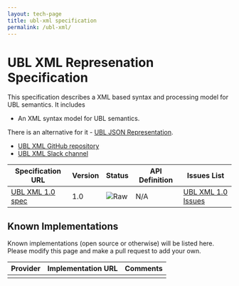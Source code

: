 ```yaml
---
layout: tech-page
title: ubl-xml specification
permalink: /ubl-xml/
---
```


# UBL XML Represenation Specification

This specification describes a XML based syntax and processing model for UBL semantics. It includes

* An XML syntax model for UBL semantics.

There is an alternative for it - [UBL JSON Representation](http://ausdigital.org/ubl-json).

* [UBL XML GitHub repository](https://github.com/ausdigital/ausdigital-ubl-xml)
* [UBL XML Slack channel](https://ausdigital.slack.com/messages/spec-ubl-xml/)

| Specification URL | Version | Status | API Definition | Issues List |
| ----------------- | ------  | ------ | -------------- | ----------- |
| [UBL XML 1.0 spec](http://ausdigital-ubl-xml.readthedocs.io/) | 1.0 | ![Raw](http://rfc.unprotocols.org/spec:2/COSS/raw.svg) | N/A   | [UBL XML 1.0 Issues](https://github.com/ausdigital/ausdigital-ubl-xml/issues)  |

## Known Implementations

Known implementations (open source or otherwise) will be listed here.  Please modify this page and make a pull request to add your own.

|Provider|Implementation URL|Comments|
|--------|------------------|--------|
|  |  |  |
